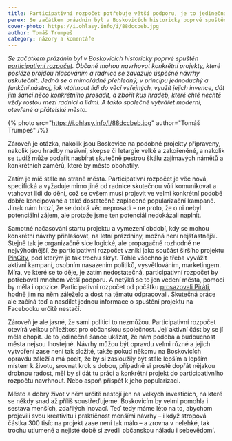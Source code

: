 ```yaml
---
title: Participativní rozpočet potřebuje větší podporu, je to jedinečná příležitost
perex: Se začátkem prázdnin byl v Boskovicích historicky poprvé spuštěn participativní rozpočet. Otevírá velkou příležitost, ale potřeboval by větší podporu.
cover-photo: https://i.ohlasy.info/i/88dccbeb.jpg
author: Tomáš Trumpeš
category: názory a komentáře
---
```


*Se začátkem prázdnin byl v Boskovicích historicky poprvé spuštěn [participativní rozpočet](https://boskovice.pincity.cz/participativni-rozpocet/2020). Občané mohou navrhovat konkrétní projekty, které posléze projdou hlasováním a radnice se zavazuje úspěšné návrhy uskutečnit. Jedná se o mimořádně přehledný, v principu jednoduchý a funkční nástroj, jak vtáhnout lidi do věcí veřejných, využít jejich invence, dát jim šanci něco konkrétního prosadit, a zbořit kus hradeb, které chtě nechtě vždy rostou mezi radnicí a lidmi. A takto společně vytvářet moderní, otevřené a přátelské město.*

{% photo src="https://i.ohlasy.info/i/88dccbeb.jpg" author="Tomáš Trumpeš" /%}

Zároveň je otázka, nakolik jsou Boskovice na podobné projekty připraveny, nakolik jsou hradby masivní, skepse či letargie velké a zakořeněné, a nakolik se tudíž může podařit nasbírat skutečně pestrou škálu zajímavých námětů a konkrétních záměrů, které by město obohatily.

Zatím je míč stále na straně města. Participativní rozpočet je věc nová, specifická a vyžaduje mimo jiné od radnice skutečnou vůli komunikovat a vtahovat lidi do dění, což se ovšem musí projevit ve velmi konkrétní podobě dobře koncipované a také dostatečně zaplacené popularizační kampaně. Jinak nám hrozí, že se dobrá věc neprosadí – ne proto, že o ni nebyl potenciální zájem, ale protože jsme ten potenciál nedokázali naplnit.

Samotné načasování startu projektu a vymezení období, kdy se mohou konkrétní návrhy přihlašovat, na letní prázdniny, možná není nejšťastnější. Stejně tak je organizačně sice logické, ale propagačně rozhodně ne nejvýhodnější, že participativní rozpočet vznikl jako součást širšího projektu [PinCity](https://boskovice.pincity.cz), pod kterým je tak trochu skryt. Tohle všechno je třeba vyvážit aktivní kampaní, osobním nasazením politiků, vysvětlováním, marketingem. Míra, ve které se to děje, je zatím nedostatečná, participativní rozpočet by potřeboval mnohem větší podporu. A netýká se to jen vedení města, pomoci by měla i opozice. Participativní rozpočet od počátku [prosazovali Piráti](https://forum.ohlasy.info/t/zapoj-se-participativni-rozpocet-v-boskovicich/283), hodně jim na něm záleželo a dost na tématu odpracovali. Skutečná práce ale začíná teď a nasdílet jednou informace o spuštění projektu na Facebooku určitě nestačí.

Zároveň je ale jasné, že sami politici to nezmůžou. Participativní rozpočet otevírá velkou příležitost pro občanskou společnost. Její aktivní část by se jí měla chopit. Je to jedinečná šance ukázat, že nám podoba a budoucnost města nejsou lhostejné. Návrhy můžou být opravdu velmi různé a jejich vytvoření zase není tak složité, takže pokud někomu na Boskovicích opravdu záleží a má pocit, že by si zasloužily být stále lepším a lepším místem k životu, srovnat krok s dobou, případně si prostě dopřát nějakou drobnou radost, měl by si dát tu práci a konkrétní projekt do participativního rozpočtu navrhnout. Nebo aspoň přispět k jeho popularizaci.

Město a dobrý život v něm určitě nestojí jen na velkých investicích, na které se někdy snad až příliš soustřeďujeme. Boskovicím by velmi pomohla i sestava menších, zdařilých inovací. Teď tedy máme léto na to, abychom projevili svou kreativitu i praktičnost menšími návrhy – i když stropová částka 300 tisíc na projekt zase není tak málo – a zrovna v nelehké, tak trochu utlumené a nejisté době si zvedli občanskou náladu i sebevědomí.
